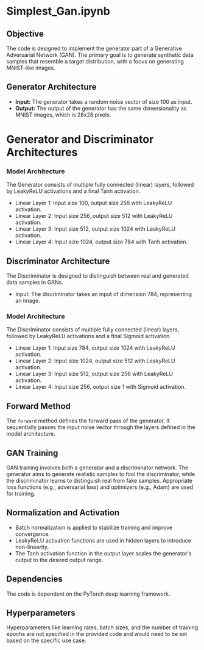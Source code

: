# Simplest_Gan.ipynb
## Objective

The code is designed to implement the generator part of a Generative Adversarial Network (GAN). The primary goal is to generate synthetic data samples that resemble a target distribution, with a focus on generating MNIST-like images.

## Generator Architecture

- **Input:** The generator takes a random noise vector of size 100 as input.
- **Output:** The output of the generator has the same dimensionality as MNIST images, which is 28x28 pixels.

# Generator and Discriminator Architectures

### Model Architecture

The Generator consists of multiple fully connected (linear) layers, followed by LeakyReLU activations and a final Tanh activation.

- Linear Layer 1: Input size 100, output size 256 with LeakyReLU activation.
- Linear Layer 2: Input size 256, output size 512 with LeakyReLU activation.
- Linear Layer 3: Input size 512, output size 1024 with LeakyReLU activation.
- Linear Layer 4: Input size 1024, output size 784 with Tanh activation.

## Discriminator Architecture

The Discriminator is designed to distinguish between real and generated data samples in GANs.

- Input: The discriminator takes an input of dimension 784, representing an image.

### Model Architecture

The Discriminator consists of multiple fully connected (linear) layers, followed by LeakyReLU activations and a final Sigmoid activation.

- Linear Layer 1: Input size 784, output size 1024 with LeakyReLU activation.
- Linear Layer 2: Input size 1024, output size 512 with LeakyReLU activation.
- Linear Layer 3: Input size 512, output size 256 with LeakyReLU activation.
- Linear Layer 4: Input size 256, output size 1 with Sigmoid activation.

## Forward Method

The `forward` method defines the forward pass of the generator. It sequentially passes the input noise vector through the layers defined in the model architecture.

## GAN Training

GAN training involves both a generator and a discriminator network. The generator aims to generate realistic samples to fool the discriminator, while the discriminator learns to distinguish real from fake samples. Appropriate loss functions (e.g., adversarial loss) and optimizers (e.g., Adam) are used for training.

## Normalization and Activation

- Batch normalization is applied to stabilize training and improve convergence.
- LeakyReLU activation functions are used in hidden layers to introduce non-linearity.
- The Tanh activation function in the output layer scales the generator's output to the desired output range.


## Dependencies

The code is dependent on the PyTorch deep learning framework.

## Hyperparameters

Hyperparameters like learning rates, batch sizes, and the number of training epochs are not specified in the provided code and would need to be set based on the specific use case.
